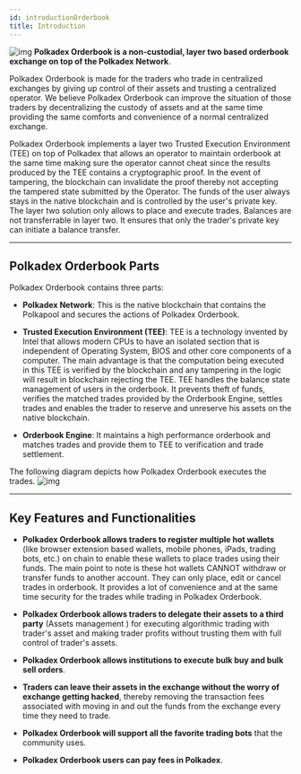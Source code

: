 ```yaml
---
id: introductionOrderbook
title: Introduction
---
```

![img](/img/orderbookTitleBanner.jpg)
**Polkadex Orderbook is a non-custodial, layer two based orderbook exchange on top of the Polkadex Network**.

Polkadex Orderbook is made for the traders who trade in centralized exchanges by giving up control of their assets and trusting a centralized operator. We believe Polkadex Orderbook can improve the situation of those traders by decentralizing the custody of assets and at the same time providing the same comforts and convenience of a normal centralized exchange.

Polkadex Orderbook implements a layer two Trusted Execution Environment (TEE) on top of Polkadex that allows an operator to maintain orderbook at the same time making sure the operator cannot cheat since the results produced by the TEE contains a cryptographic proof. In the event of tampering, the blockchain can invalidate the proof thereby not accepting the tampered state submitted by the Operator. The funds of the user always stays in the native blockchain and is controlled by the user's private key. The layer two solution only allows to place and execute trades. Balances are not transferrable in layer two. It ensures that only the trader's private key can initiate a balance transfer.

---

## Polkadex Orderbook Parts
Polkadex Orderbook contains three parts: 
* **Polkadex Network**: This is the native blockchain that contains the Polkapool and secures the actions of Polkadex Orderbook.

* **Trusted Execution Environment (TEE)**: TEE is a technology invented by Intel that allows modern CPUs to have an isolated section that is independent of Operating System, BIOS and other core components of a computer. The main advantage is that the computation being executed in this TEE is verified by the blockchain and any tampering in the logic will result in blockchain rejecting the TEE. TEE handles the balance state management of users in the orderbook. It prevents theft of funds, verifies the matched trades provided by the Orderbook Engine, settles trades and enables the trader to reserve and unreserve his assets on the native blockchain.

* **Orderbook Engine**: It maintains a high performance orderbook and matches trades and provide them to TEE to verification and trade settlement.


The following diagram depicts how Polkadex Orderbook executes the trades.
![img](/img/orderbookBanner.jpg)

---

## Key Features and Functionalities

* **Polkadex Orderbook allows traders to register multiple hot wallets** (like browser extension based wallets, mobile phones, iPads, trading bots, etc.) on chain to enable these wallets to place trades using their funds. The main point to note is  these hot wallets CANNOT withdraw or transfer funds to another account. They can only place, edit or cancel trades in orderbook. It provides a lot of convenience and at the same time security for the trades while trading in Polkadex Orderbook.

* **Polkadex Orderbook allows traders to delegate their assets to a third party** (Assets management ) for executing algorithmic trading with trader's asset and making trader profits without trusting them with full control of trader's assets.

* **Polkadex Orderbook allows institutions to execute bulk buy and bulk sell orders**.

* **Traders can leave their assets in the exchange without the worry of exchange getting hacked**, thereby removing the transaction fees associated with moving in and out the funds from the exchange every time they need to trade.

* **Polkadex Orderbook will support all the favorite trading bots** that the community uses.

* **Polkadex Orderbook users can pay fees in Polkadex**.